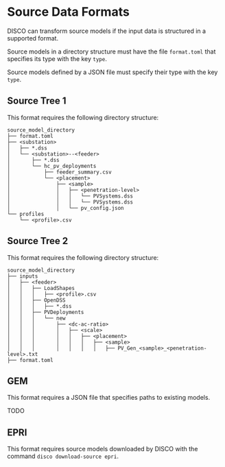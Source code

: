 # Source Data Formats

DISCO can transform source models if the input data is structured in a
supported format.

Source models in a directory structure must have the file ``format.toml`` that
specifies its type with the key ``type``.

Source models defined by a JSON file must specify their type with the key
``type``.


## Source Tree 1
This format requires the following directory structure:

```
source_model_directory
├── format.toml
├── <substation>
│   ├── *.dss
│   └── <substation>--<feeder>
│       ├── *.dss
│       └── hc_pv_deployments
│           ├── feeder_summary.csv
│           └── <placement>
│               ├── <sample>
│               │   ├── <penetration-level>
│               │   │   └── PVSystems.dss
│               │   │   └── PVSystems.dss
│               │   └── pv_config.json
└── profiles
    └── <profile>.csv
```

## Source Tree 2
This format requires the following directory structure:

```
source_model_directory
├── inputs
│   ├── <feeder>
│   │   ├── LoadShapes
│   │   │   ├── <profile>.csv
│   │   ├── OpenDSS
│   │   │   ├── *.dss
│   │   ├── PVDeployments
│   │   │   └── new
│   │   │       ├── <dc-ac-ratio>
│   │   │       │   ├── <scale>
│   │   │       │   │   ├── <placement>
│   │   │       │   │   │   ├── <sample>
│   │   │       │   │   │   │   ├── PV_Gen_<sample>_<penetration-level>.txt
├── format.toml
```

## GEM
This format requires a JSON file that specifies paths to existing models.

TODO

## EPRI
This format requires source models downloaded by DISCO with the command ``disco
download-source epri``.
